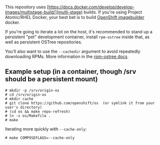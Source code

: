 This repository uses [https://docs.docker.com/develop/develop-images/multistage-build/](multi-stage) builds.
If you're using Project Atomic/RHEL Docker, your best bet is to build [OpenShift imagebuilder](https://github.com/openshift/imagebuilder)
docker.

If you're going to iterate a lot on the host, it's recommended to stand up
a persistent "pet" development container, install `rpm-ostree` inside that,
as well as persistent OSTree repositories.

You'll also want to use the `--cachedir` argument to avoid repeatedly
downloading RPMs. More information in
the [rpm-ostree docs](https://github.com/projectatomic/rpm-ostree/blob/master/docs/manual/compose-server.md).

Example setup (in a container, though /srv should be a persistent mount)
---

```
# mkdir -p /srv/origin-os
# cd /srv/origin-os
# mkdir cache
# git clone https://github.com/openshift/os  (or symlink it from your user's directory)
# (cd os && make repo-refresh)
# ln -s os/Makefile .
# make
```

Iterating more quickly with `--cache-only`:
```
# make COMPOSEFLAGS=--cache-only
```
